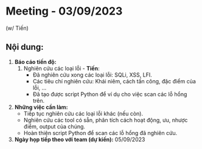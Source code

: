 # Meeting - 03/09/2023
(w/ Tiến)
## Nội dung:
1. **Báo cáo tiến độ:** 
    1. Nghiên cứu các loại lỗi - **Tiến**:
        - Đã nghiên cứu xong các loại lỗi: SQLi, XSS, LFI.
        - Các tiêu chí nghiên cứu: Khái niêm, cách tấn công, đặc điểm của lỗi, ...
        - Đã tạo được script Python để ví dụ cho việc scan các lỗ hổng trên.
2. **Những việc cần làm:**
    - Tiếp tục nghiên cứu các loại lỗi khác (nếu còn).
    - Nghiên cứu các tool có sẵn, phân tích cách hoạt động, ưu, nhược điểm, output của chúng.
    - Hoàn thiện script Python để scan các lỗ hổng đã nghiên cứu.
3. **Ngày họp tiếp theo với team (dự kiến):** 05/09/2023